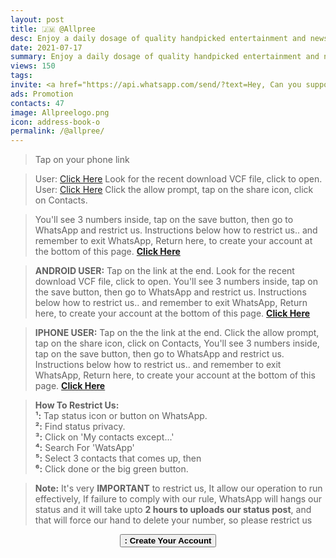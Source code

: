 ```yaml
---
layout: post
title: 🇯🇲 @Allpree 
desc: Enjoy a daily dosage of quality handpicked entertainment and news Via our WhatsApp Status updates
date: 2021-07-17
summary: Enjoy a daily dosage of quality handpicked entertainment and news Via your WhatsApp Status updates
views: 150
tags: 
invite: <a href="https://api.whatsapp.com/send/?text=Hey, Can you support this - WatsApp Tv - Use the link 🔗 below%0A%0A👉 https://www.watsapp.tv/@allpree%20" class="page-scroll">Invite Friends</a>
ads: Promotion
contacts: 47
image: Allpreelogo.png
icon: address-book-o
permalink: /@allpree/
---
```


>Tap on your phone link

><i class="fa fa-android"></i> User: <a href="/watsapp-allpree.vcf" target="_blank" class="page-scroll">Click Here</a> Look for the recent download VCF file, click to open.<br>
><i class="fa fa-apple"></i> User: <a href="/watsapp-allpree.vcf" target="_blank" class="page-scroll">Click Here</a> Click the allow prompt, tap on the share icon, click on Contacts.

>You'll see 3 numbers inside, tap on the save button, then go to WhatsApp and restrict us. Instructions below how to restrict us.. and remember to exit WhatsApp, Return here, to create your account at the bottom of this page. <a href="/watsapp-allpree.vcf" target="_blank" class="page-scroll"><strong><i class="fa fa-android"></i> Click Here</strong></a>
                           

> <B>ANDROID USER:</B> Tap on the link at the end. Look for the recent download VCF file, click to open. You'll see 3 numbers inside, tap on the save button, then go to WhatsApp and restrict us. Instructions below how to restrict us.. and remember to exit WhatsApp, Return here, to create your account at the bottom of this page. <a href="/watsapp-allpree.vcf" target="_blank" class="page-scroll"><strong><i class="fa fa-android"></i> Click Here</strong></a>


> <B>IPHONE USER:</B> Tap on the the link at the end. Click the allow prompt, tap on the share icon, click on Contacts, You'll see 3 numbers inside, tap on the save button, then go to WhatsApp and restrict us. Instructions below how to restrict us..  and remember to exit WhatsApp, Return here, to create your account at the bottom of this page. <a href="/watsapp-allpree.vcf" target="_blank" class="page-scroll"><strong><i class="fa fa-apple"></i> Click Here</strong></a>


><b>How To Restrict Us:</b><br>
><b>¹:</b> Tap status icon or button on WhatsApp.<br>
><b>²:</b> Find status privacy.<br>
><b>³:</b> Click on 'My contacts except...'<br>
><b>⁴:</b> Search For 'WatsApp'<br> 
><b>⁵:</b> Select 3 contacts that comes up, then <br>
><b>⁶:</b> Click done or the big green button.

><b>Note:</b> It's very <b>IMPORTANT</b> to restrict us, It allow our operation to run effectively, If failure to comply with our rule, WhatsApp will hangs our status and it will take upto <b>2 hours to uploads our status post</b>, and that will force our hand to delete your number, so please restrict us

<center><a href="/@allpree/signup" class="page-scroll"><button class="btn btn-outline btn-xl" id="#signup"><strong><i class="fa fa-address-book-o"></i> : Create Your Account</strong></button></a></center>
                             

